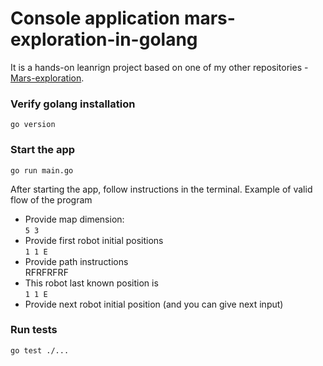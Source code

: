 # Console application mars-exploration-in-golang
It is a hands-on leanrign project based on one of my other repositories - [Mars-exploration](https://github.com/ObsidianCat/Mars-exploration).  
### Verify golang installation <br>
``go version``

### Start the app <br>
``go run main.go``

After starting the app, follow instructions in the terminal. Example of valid flow of the program

- Provide map dimension: <br>
``5 3``
- Provide first robot initial positions<br>
``1 1 E``
- Provide path instructions <br>
RFRFRFRF
- This robot last known position is<br>
``1 1 E``
- Provide next robot initial position (and you can give next input)<br>

### Run tests<br>
``go test ./...``
